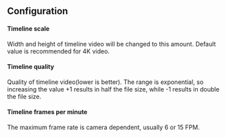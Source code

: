 
## Configuration

#### Timeline scale

Width and height of timeline video will be changed to this amount. Default value is recommended for 4K video.

#### Timeline quality

Quality of timeline video(lower is better). The range is exponential, so increasing the value +1 results in half the file size, while -1 results in double the file size.

#### Timeline frames per minute

The maximum frame rate is camera dependent, usually 6 or 15 FPM. 

